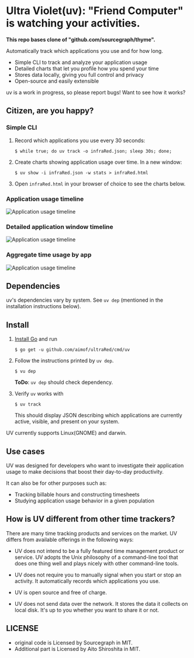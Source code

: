 # Ultra Violet(uv): "Friend Computer" is watching your activities.

__This repo bases clone of "github.com/sourcegraph/thyme".__

Automatically track which applications you use and for how long.

- Simple CLI to track and analyze your application usage
- Detailed charts that let you profile how you spend your time
- Stores data locally, giving you full control and privacy
- Open-source and easily extensible

uv is a work in progress, so please report bugs! Want to see how it works? 

## Citizen, are you happy?

### Simple CLI

1. Record which applications you use every 30 seconds:
   ```
   $ while true; do uv track -o infraRed.json; sleep 30s; done;
   ```

2. Create charts showing application usage over time. In a new window:
   ```
   $ uv show -i infraRed.json -w stats > infraRed.html
   ```

3. Open `infraRed.html` in your browser of choice to see the charts
   below.

### Application usage timeline

![Application usage timeline](/assets/images/app_coarse.png)

### Detailed application window timeline

![Application usage timeline](/assets/images/app_fine.png)

### Aggregate time usage by app

![Application usage timeline](/assets/images/agg.png)


## Dependencies

uv's dependencies vary by system. See `uv dep` (mentioned in the installation instructions below).

## Install

1. [Install Go](https://golang.org/dl/) and run
   ```
   $ go get -u github.com/aimof/ultraRed/cmd/uv
   ```
1. Follow the instructions printed by `uv dep`.
   ```
   $ vu dep
   ```
   __ToDo__: `uv dep` should check dependency.

1. Verify `uv` works with
   ```
   $ uv track
   ```
   This should display JSON describing which applications are currently active, visible, and present on your system.

UV currently supports Linux(GNOME) and darwin.

## Use cases

UV was designed for developers who want to investigate their
application usage to make decisions that boost their day-to-day
productivity.

It can also be for other purposes such as:

- Tracking billable hours and constructing timesheets
- Studying application usage behavior in a given population

## How is UV different from other time trackers?

There are many time tracking products and services on the market.
UV differs from available offerings in the following ways:

- UV does not intend to be a fully featured time management product
  or service. UV adopts the Unix philosophy of a command-line tool
  that does one thing well and plays nicely with other command-line
  tools.

- UV does not require you to manually signal when you start or stop
  an activity. It automatically records which applications you use.

- UV is open source and free of charge.

- UV does not send data over the network. It stores the data it
  collects on local disk. It's up to you whether you want to share it
  or not.

## LICENSE

* original code is Licensed by Sourcegraph in MIT.
* Additional part is Licensed by Aito Shiroshita in MIT.
